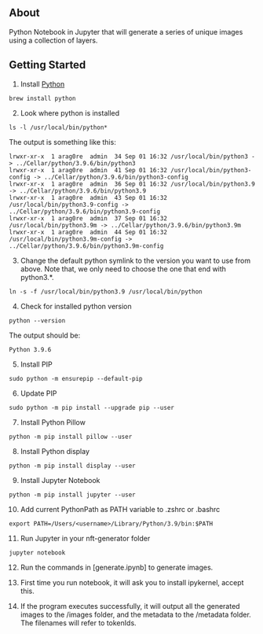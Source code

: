 ## About
Python Notebook in Jupyter that will generate a series of unique images using a collection of layers.

## Getting Started
1. Install [Python](https://www.python.org/downloads/)
```
brew install python 
```

2. Look where python is installed
```
ls -l /usr/local/bin/python*
```
The output is something like this:
```
lrwxr-xr-x  1 arag0re  admin  34 Sep 01 16:32 /usr/local/bin/python3 -> ../Cellar/python/3.9.6/bin/python3
lrwxr-xr-x  1 arag0re  admin  41 Sep 01 16:32 /usr/local/bin/python3-config -> ../Cellar/python/3.9.6/bin/python3-config
lrwxr-xr-x  1 arag0re  admin  36 Sep 01 16:32 /usr/local/bin/python3.9 -> ../Cellar/python/3.9.6/bin/python3.9
lrwxr-xr-x  1 arag0re  admin  43 Sep 01 16:32 /usr/local/bin/python3.9-config -> ../Cellar/python/3.9.6/bin/python3.9-config
lrwxr-xr-x  1 arag0re  admin  37 Sep 01 16:32 /usr/local/bin/python3.9m -> ../Cellar/python/3.9.6/bin/python3.9m
lrwxr-xr-x  1 arag0re  admin  44 Sep 01 16:32 /usr/local/bin/python3.9m-config -> ../Cellar/python/3.9.6/bin/python3.9m-config
```

3. Change the default python symlink to the version you want to use from above. Note that, we only need to choose the one that end with python3.*.
```
ln -s -f /usr/local/bin/python3.9 /usr/local/bin/python
```

4. Check for installed python version
```
python --version
```
The output should be:
```
Python 3.9.6
```

5. Install PIP
```
sudo python -m ensurepip --default-pip
```

6. Update PIP
```
sudo python -m pip install --upgrade pip --user   
```

7. Install Python Pillow
```
python -m pip install pillow --user
```

8. Install Python display
```
python -m pip install display --user
```

9. Install Jupyter Notebook
```
python -m pip install jupyter --user
```

10. Add current PythonPath as PATH variable to .zshrc or .bashrc
```
export PATH=/Users/<username>/Library/Python/3.9/bin:$PATH
```

11. Run Jupyter in your nft-generator folder
```
jupyter notebook
```

12. Run the commands in [generate.ipynb] to generate images.

13. First time you run notebook, it will ask you to install ipykernel, accept this.
 
14. If the program executes successfully, it will output all the generated images to the /images folder, and the metadata to the /metadata folder. The filenames will refer to tokenIds. 
